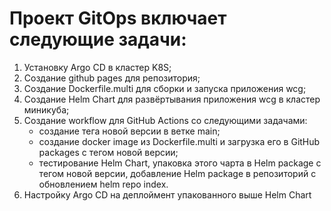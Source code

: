 # Проект GitOps включает следующие задачи: 
1.  Установку Argo CD в кластер K8S;
2.  Создание github pages для репозитория;
3.  Создание Dockerfile.multi для сборки и запуска приложения wcg;
4.  Создание Helm Chart для развёртывания приложения wcg в кластер миникуба;
5.  Создание workflow для GitHub Actions со следующими задачами:
     - создание тега новой версии в ветке main;
     - создание docker image из Dockerfile.multi и загрузка его в GitHub packages с тегом новой версии;
     - тестирование Helm Chart, упаковка этого чарта в Helm package с тегом новой версии, добавление Helm package в репозиторий с обновлением helm repo index.
6.  Настройку Argo CD на деплоймент упакованного выше Helm Chart
